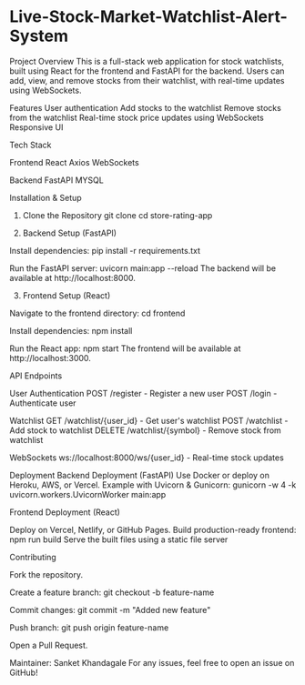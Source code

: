 # Live-Stock-Market-Watchlist-Alert-System

Project Overview
This is a full-stack web application for stock watchlists, built using React for the frontend and FastAPI for the backend. Users can add, view, and remove stocks from their watchlist, with real-time updates using WebSockets.

Features
User authentication
Add stocks to the watchlist
Remove stocks from the watchlist
Real-time stock price updates using WebSockets
Responsive UI

Tech Stack

Frontend
React
Axios
WebSockets

Backend
FastAPI
MYSQL

Installation & Setup
1. Clone the Repository
   git clone <your-repository-link>
   cd store-rating-app

2. Backend Setup (FastAPI)

Install dependencies:
pip install -r requirements.txt

Run the FastAPI server:
uvicorn main:app --reload
The backend will be available at http://localhost:8000.

3. Frontend Setup (React)

Navigate to the frontend directory:
cd frontend

Install dependencies:
npm install

Run the React app:
npm start
The frontend will be available at http://localhost:3000.

API Endpoints

User Authentication
POST /register - Register a new user
POST /login - Authenticate user

Watchlist
GET /watchlist/{user_id} - Get user's watchlist
POST /watchlist - Add stock to watchlist
DELETE /watchlist/{symbol} - Remove stock from watchlist

WebSockets
ws://localhost:8000/ws/{user_id} - Real-time stock updates

Deployment
Backend Deployment (FastAPI)
Use Docker or deploy on Heroku, AWS, or Vercel.
Example with Uvicorn & Gunicorn:
gunicorn -w 4 -k uvicorn.workers.UvicornWorker main:app

Frontend Deployment (React)

Deploy on Vercel, Netlify, or GitHub Pages.
Build production-ready frontend:
npm run build
Serve the built files using a static file server

Contributing

Fork the repository.

Create a feature branch: git checkout -b feature-name

Commit changes: git commit -m "Added new feature"

Push branch: git push origin feature-name

Open a Pull Request.

Maintainer: Sanket Khandagale
For any issues, feel free to open an issue on GitHub!
